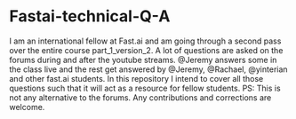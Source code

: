 # Fastai-technical-Q-A
I am an international fellow at Fast.ai and am going through a second pass over the entire course part_1_version_2.  A lot of questions are asked on the forums during and after the youtube streams. @Jeremy answers some in the class live and the rest get answered by @Jeremy, @Rachael, @yinterian and other fast.ai students.  In this repository I intend to cover all those questions such that it will act as a resource for fellow students.  PS: This is not any alternative to the forums. Any contributions and corrections are welcome.
